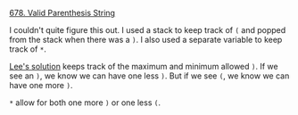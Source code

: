 [678. Valid Parenthesis String](https://leetcode.com/problems/valid-parenthesis-string/)

I couldn't quite figure this out. I used a stack to keep track of `(` and popped from the stack when there was a `)`. I also used a separate variable to keep track of `*`. 

[Lee's solution](https://leetcode.com/problems/valid-parenthesis-string/discuss/107570/JavaC%2B%2BPython-One-Pass-Count-the-Open-Parenthesis) keeps track of the maximum and minimum allowed `)`. If we see an `)`, we know we can have one less `)`. But if we see `(`, we know we can have one more `)`.

`*` allow for both one more `)` or one less `(`.